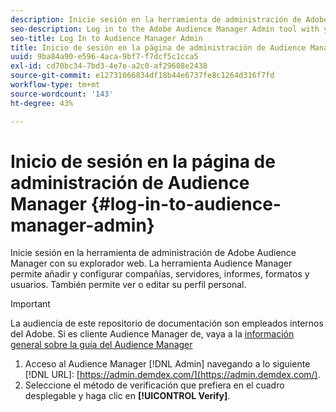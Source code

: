 ```yaml
---
description: Inicie sesión en la herramienta de administración de Adobe Audience Manager con su explorador web. La herramienta Audience Manager permite añadir y configurar compañías, servidores, informes, formatos y usuarios. También permite ver o editar su perfil personal.
seo-description: Log in to the Adobe Audience Manager Admin tool with your web browser. The Audience Manager Admin tool lets you add and configure companies, servers, reports, formats, and users. You can also view or edit your personal profile.
seo-title: Log In to Audience Manager Admin
title: Inicio de sesión en la página de administración de Audience Manager
uuid: 9ba84a90-e596-4aca-9bf7-f7dcf5c1cca5
exl-id: cd70bc34-7bd3-4e7e-a2c0-af29608e2438
source-git-commit: e12731066834df18b44e6737fe8c1264d316f7fd
workflow-type: tm+mt
source-wordcount: '143'
ht-degree: 43%

---
```


# Inicio de sesión en la página de administración de Audience Manager {#log-in-to-audience-manager-admin}

Inicie sesión en la herramienta de administración de Adobe Audience Manager con su explorador web. La herramienta Audience Manager permite añadir y configurar compañías, servidores, informes, formatos y usuarios. También permite ver o editar su perfil personal.

>[!IMPORTANT]
>
> La audiencia de este repositorio de documentación son empleados internos del Adobe. Si es cliente Audience Manager de, vaya a la [información general sobre la guía del Audience Manager](https://experienceleague.adobe.com/docs/audience-manager/user-guide/aam-home.html)

<!-- t_login.xml -->

1. Acceso al Audience Manager [!DNL Admin] navegando a lo siguiente [!DNL URL]: [https://admin.demdex.com/](https://admin.demdex.com/).
1. Seleccione el método de verificación que prefiera en el cuadro desplegable y haga clic en **[!UICONTROL Verify]**.
